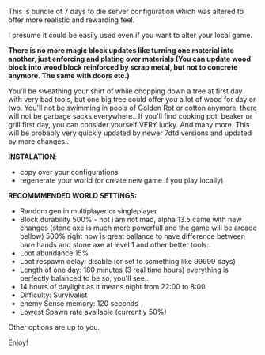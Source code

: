 This is bundle of 7 days to die server configuration which was altered to offer more realistic and rewarding feel.

I presume it could be easily used even if you want to alter your local game.

**There is no more magic block updates like turning one material into another, just enforcing and plating over materials (You can update wood block into wood block reinforced by scrap metal, but not to concrete anymore. The same with doors etc.)**

You'll be sweathing your shirt of while chopping down a tree at first day with very bad tools, but one big tree could offer you a lot of wood for day or two.
You'll not be swimming in pools of Golden Rot or cotton anymore, there will not be garbage sacks everywhere..
If you'll find cooking pot, beaker or grill first day, you can consider yourself VERY lucky.
And many more.
This will be probably very quickly updated by newer 7dtd versions and updated by more changes..

**INSTALATION**:

*  copy over your configurations
*  regenerate your world (or create new game if you play locally)

**RECOMMMENDED WORLD SETTINGS:**

*  Random gen in multiplayer or singleplayer
*  Block durability 500% - not i am not mad, alpha 13.5 came with new changes (stone axe is much more powerfull and the game will be arcade bellow) 500% right now is great ballance to have difference between bare hands and stone axe at level 1 and other better tools..
*  Loot abundance 15%
*  Loot respawn delay: disable (or set to something like 99999 days)
*  Length of one day: 180 minutes (3 real time hours) everything is perfectly balanced to be so, you'll see..
*  14 hours of daylight as it means night from 22:00 to 8:00
*  Difficulty: Survivalist
*  enemy Sense memory: 120 seconds
*  Lowest Spawn rate available (currently 50%)

Other options are up to you.

Enjoy!
